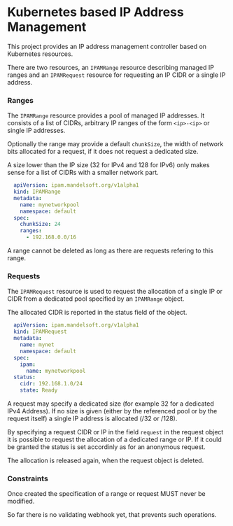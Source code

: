 # Kubernetes based IP Address Management

This project provides an IP address management controller
based on Kubernetes resources.

There are two resources, an `IPAMRange` resource describing
managed IP ranges and an `IPAMRequest` resource for requesting
an IP CIDR or a single IP address.

### Ranges

The `IPAMRange` resource provides a pool of managed IP addresses.
It consists of a list of CIDRs, arbitrary IP ranges of the form `<ip>-<ip>` or
single IP addresses.

Optionally the range may provide a default `chunkSize`, the width of
network bits allocated for a request, if it does not request a dedicated
size.
 
A size lower than the IP size (32 for IPv4 and 128 for IPv6)
only makes sense for a list of CIDRs with a smaller network part.

```yaml
  apiVersion: ipam.mandelsoft.org/v1alpha1
  kind: IPAMRange
  metadata:
    name: mynetworkpool
    namespace: default
  spec:
    chunkSize: 24
    ranges:
      - 192.168.0.0/16
```

A range cannot be deleted as long as there are requests refering
to this range.

### Requests

The `IPAMRequest` resource is used to request the allocation
of a single IP or CIDR from a dedicated pool specified by an
`IPAMRange` object.

The allocated CIDR is reported in the status field of the
object.

```yaml
  apiVersion: ipam.mandelsoft.org/v1alpha1
  kind: IPAMRequest
  metadata:
    name: mynet
    namespace: default
  spec:
    ipam:
      name: mynetworkpool
  status:
    cidr: 192.168.1.0/24
    state: Ready
```

A request may specify a dedicated size (for example 32 for a dedicated IPv4
Address). If no size is given (either by the referenced pool or by the request
itself) a single IP address is allocated (/32 or /128).

By specifying a request CIDR or IP in the field `request` in the request object
it is possible to request the allocation of a dedicated range or IP.
If it could be granted the status is set accordinly as for an anonymous
request.

The allocation is released again, when the request object is deleted.


### Constraints

Once created the specification of a range or request MUST never
be modified.

So far there is no validating webhook yet, that prevents such operations.